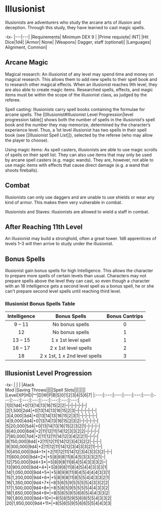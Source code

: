# Illusionist



Illusionists are adventurers who study the arcane arts of illusion and deception. Through this study, they have learned to cast magic spells.

-tx-
|---|---|
|Requirements| Minimum DEX 9 |
|Prime requisite| INT|
|Hit Dice|1d4|
|Armor| None|
|Weapons| Dagger, staff (optional)|
|Languages| Alignment, Common|

## Arcane Magic  

Magical research: An illusionist of any level may spend time and money on magical research. This allows them to add new spells to their spell book and to research other magical effects. When an illusionist reaches 9th level, they are also able to create magic items. Researched spells, effects, and magic items must be within the scope of the illusionist class, as judged by the referee.

Spell casting: Illusionists carry spell books containing the formulae for arcane spells. The [[Illusionist#Illusionist Level Progression|level progression table]] shows both the number of spells in the illusionist’s spell book and the number they may memorize, determined by the character’s experience level. Thus, a 1st level illusionist has two spells in their spell book (see [[Illusionist Spell List]]), selected by the referee (who may allow the player to choose).

Using magic items: As spell casters, illusionists are able to use magic scrolls of spells on their spell list. They can also use items that may only be used by arcane spell casters (e.g. magic wands). They are, however, not able to use magic items with effects that cause direct damage (e.g. a wand that shoots fireballs).

## Combat

Illusionists can only use daggers and are unable to use shields or wear any kind of armor. This makes them very vulnerable in combat.

Illusionists and Staves: illusionists are allowed to wield a staff in combat.

## After Reaching 11th Level

An illusionist may build a stronghold, often a great tower. 1d6 apprentices of levels 1–3 will then arrive to study under the illusionist.

## Bonus Spells                  

Illusionist gain bonus spells for high Intelligence. This allows the character to prepare more spells of certain levels than usual. Characters may not prepare spells above the level they can cast, so even though a character with an 18 intelligence gets a second level spell as a bonus spell, he or she can't prepare second level spells until reaching third level.

### Illusionist Bonus Spells Table

|Intelligence|Bonus Spells|Bonus Cantrips|
|:---:|:---:|:---:|
|9 – 11|No bonus spells|0|
|12|No bonus spells|1|
|13 – 15|1 x 1st level spell|1|
|16 – 17|2 x 1st level spells|2|
|18|2 x 1st, 1 x 2nd level spells|3|

## Illusionist Level Progression

-tx-
| | | |Atack<br> Mod  |Saving Throws|||||Spell Slots||||||||
|Level|XP|HD|^^|D|W|P|B|S|0|1|2|3|4|5|6|7|
|:---:|:---:|:---:|:---:|:---:|:---:|:---:|:---:|:---:|:---:|:---:|:---:|:---:|:---:|
|1|0|1d4|+0|13|14|13|16|15|2|2|–|–|–|–|–|–|
|2|1,500|2d4|+0|13|14|13|16|15|2|3|–|–|–|–|–|–|
|3|4,000|3d4|+0|13|14|13|16|15|2|3|1|–|–|–|–|–|
|4|9,000|4d4|+0|13|14|13|16|15|2|3|2|–|–|–|–|–|
|5|20,000|5d4|+0|13|14|13|16|15|2|3|2|1|–|–|–|–|
|6|40,000|6d4|+2|11|12|11|14|12|3|3|2|2|–|–|–|–|
|7|80,000|7d4|+2|11|12|11|14|12|3|4|2|2|1|–|–|–|
|8|150,000|8d4|+2|11|12|11|14|12|3|4|3|2|2|–|–|–|
|9|300,000|9d4|+2|11|12|11|14|12|3|4|3|3|2|1|–|–|
|10|450,000|9d4+1*|+2|11|12|11|14|12|3|4|3|3|3|2|–|–|
|11|600,000|9d4+2*|+5|8|9|8|11|8|4|5|3|3|3|2|1|–|
|12|750,000|9d4+3*|+5|8|9|8|11|8|4|5|4|3|3|3|2|–|
|13|900,000|9d4+4*|+5|8|9|8|11|8|4|5|4|4|3|3|3|1|
|14|1,050,000|9d4+5*|+5|8|9|8|11|8|4|5|4|4|4|3|3|1|
|15|1,200,000|9d4+6*|+5|8|9|8|11|8|5|5|4|4|3|3|2|1|
|16|1,350,000|9d4+7*|+8|5|6|5|9|5|5|5|5|4|3|3|2|2|
|17|1,500,000|9d4+8*|+8|5|6|5|9|5|5|5|5|4|4|3|3|2|
|18|1,650,000|9d4+9*|+8|5|6|5|9|5|6|6|5|4|4|3|3|2|
|19|1,800,000|9d4+10*|+8|5|6|5|9|5|6|6|5|5|4|3|3|2|
|20|1,950,000|9d4+11*|+8|5|6|5|9|5|6|6|5|5|4|4|3|3|